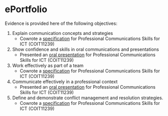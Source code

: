 # ePortfolio
Evidence is provided here of the following objectives:
1. Explain communication concepts and strategies
   - Cowrote a [specification](Conflict%20Scenario.docx) for Professional Communications Skills for ICT (COIT11239)
2. Show confidence and skills in oral communications and presentations
   - Presented an [oral presentation](Presentation.mp4) for Professional Communications Skills for ICT (COIT11239)
3. Work effectively as part of a team
   - Cowrote a [specification](Mob%20Writing.docx) for Professional Communications Skills for ICT (COIT11239)
4. Communicate effectively in a professional context
   - Presented an [oral presentation](Presentation.mp4) for Professional Communications Skills for ICT (COIT11239)
5. Define and demonstrate conflict management and resolution strategies.
   - Cowrote a [specification](Conflict%20Scenario.docx) for Professional Communications Skills for ICT (COIT11239)
